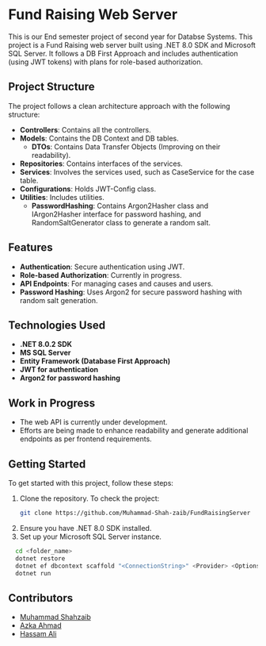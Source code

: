# Fund Raising Web Server
This is our End semester project of second year for Databse Systems.
This project is a Fund Raising web server built using .NET 8.0 SDK and Microsoft SQL Server. It follows a DB First Approach and includes authentication (using JWT tokens) with plans for role-based authorization.

## Project Structure

The project follows a clean architecture approach with the following structure:

- **Controllers**: Contains all the controllers.
- **Models**: Contains the DB Context and DB tables.
  - **DTOs**: Contains Data Transfer Objects (Improving on their readability).
- **Repositories**: Contains interfaces of the services.
- **Services**: Involves the services used, such as CaseService for the case table.
- **Configurations**: Holds JWT-Config class.
- **Utilities**: Includes utilities.
  - **PasswordHashing**: Contains Argon2Hasher class and IArgon2Hasher interface for password hashing, and RandomSaltGenerator class to generate a random salt.

## Features

- **Authentication**: Secure authentication using JWT.
- **Role-based Authorization**: Currently in progress.
- **API Endpoints**: For managing cases and causes and users.
- **Password Hashing**: Uses Argon2 for secure password hashing with random salt generation.

## Technologies Used

- **.NET 8.0.2 SDK**
- **MS SQL Server**
- **Entity Framework (Database First Approach)**
- **JWT for authentication**
- **Argon2 for password hashing**

## Work in Progress

- The web API is currently under development.
- Efforts are being made to enhance readability and generate additional endpoints as per frontend requirements.

## Getting Started

To get started with this project, follow these steps:

1. Clone the repository.
  To check the project:
   ```bash
   git clone https://github.com/Muhammad-Shah-zaib/FundRaisingServer
   ```
2. Ensure you have .NET 8.0 SDK installed.
3. Set up your Microsoft SQL Server instance.
  ```bash
    cd <folder_name>
    dotnet restore
    dotnet ef dbcontext scaffold "<ConnectionString>" <Provider> <Options>
    dotnet run
  ```

## Contributors
- [Muhammad Shahzaib](https://github.com/Muhammad-Shah-zaib)
- [Azka Ahmad](https://github.com/AzkaAhmad754)
- [Hassam Ali](https://github.com/Hassam-01)

